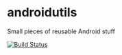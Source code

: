 androidutils
============

Small pieces of reusable Android stuff

[![Build Status](https://api.travis-ci.org/Springworks/android-utils.svg?branch=master)](https://travis-ci.org/Springworks/android-utils)


